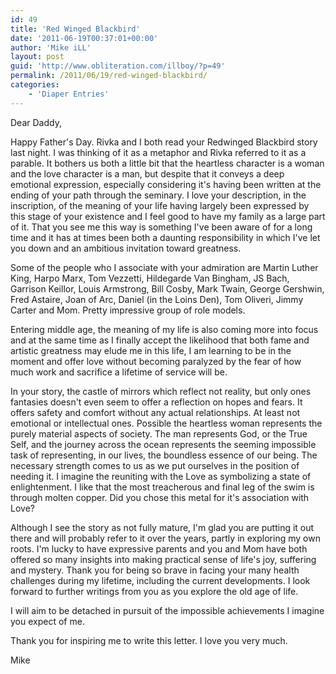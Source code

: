```yaml
---
id: 49
title: 'Red Winged Blackbird'
date: '2011-06-19T00:37:01+00:00'
author: 'Mike iLL'
layout: post
guid: 'http://www.obliteration.com/illboy/?p=49'
permalink: /2011/06/19/red-winged-blackbird/
categories:
    - 'Diaper Entries'
---
```


Dear Daddy,

Happy Father's Day. Rivka and I both read your Redwinged Blackbird story last night. I was thinking of it as a metaphor and Rivka referred to it as a parable. It bothers us both a little bit that the heartless character is a woman and the love character is a man, but despite that it conveys a deep emotional expression, especially considering it's having been written at the ending of your path through the seminary. I love your description, in the inscription, of the meaning of your life having largely been expressed by this stage of your existence and I feel good to have my family as a large part of it. That you see me this way is something I've been aware of for a long time and it has at times been both a daunting responsibility in which I've let you down and an ambitious invitation toward greatness.

Some of the people who I associate with your admiration are Martin Luther King, Harpo Marx, Tom Vezzetti, Hildegarde Van Bingham, JS Bach, Garrison Keillor, Louis Armstrong, Bill Cosby, Mark Twain, George Gershwin, Fred Astaire, Joan of Arc, Daniel (in the Loins Den), Tom Oliveri, Jimmy Carter and Mom. Pretty impressive group of role models.

Entering middle age, the meaning of my life is also coming more into focus and at the same time as I finally accept the likelihood that both fame and artistic greatness may elude me in this life, I am learning to be in the moment and offer love without becoming paralyzed by the fear of how much work and sacrifice a lifetime of service will be.

In your story, the castle of mirrors which reflect not reality, but only ones fantasies doesn't even seem to offer a reflection on hopes and fears. It offers safety and comfort without any actual relationships. At least not emotional or intellectual ones. Possible the heartless woman represents the purely material aspects of society. The man represents God, or the True Self, and the journey across the ocean represents the seeming impossible task of representing, in our lives, the boundless essence of our being. The necessary strength comes to us as we put ourselves in the position of needing it. I imagine the reuniting with the Love as symbolizing a state of enlightenment. I like that the most treacherous and final leg of the swim is through molten copper. Did you chose this metal for it's association with Love?

Although I see the story as not fully mature, I'm glad you are putting it out there and will probably refer to it over the years, partly in exploring my own roots. I'm lucky to have expressive parents and you and Mom have both offered so many insights into making practical sense of life's joy, suffering and mystery. Thank you for being so brave in facing your many health challenges during my lifetime, including the current developments. I look forward to further writings from you as you explore the old age of life.

I will aim to be detached in pursuit of the impossible achievements I imagine you expect of me.

Thank you for inspiring me to write this letter. I love you very much.

Mike